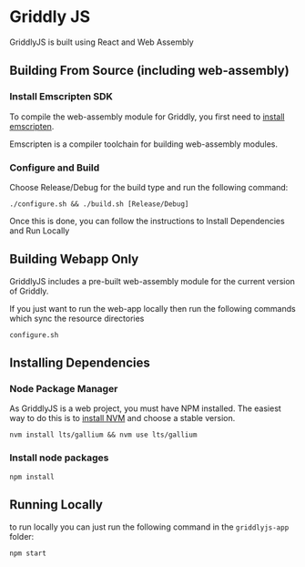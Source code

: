 # Griddly JS

GriddlyJS is built using React and Web Assembly

## Building From Source (including web-assembly)

### Install Emscripten SDK

To compile the web-assembly module for Griddly, you first need to [install emscripten](https://emscripten.org/docs/getting_started/downloads.html).

Emscripten is a compiler toolchain for building web-assembly modules.


### Configure and Build 

Choose Release/Debug for the build type and run the following command:

```shell
./configure.sh && ./build.sh [Release/Debug]
```

Once this is done, you can follow the instructions to Install Dependencies and Run Locally

## Building Webapp Only

GriddlyJS includes a pre-built web-assembly module for the current version of Griddly. 

If you just want to run the web-app locally then run the following commands which sync the resource directories

```
configure.sh
```

## Installing Dependencies

### Node Package Manager

As GriddlyJS is a web project, you must have NPM installed. The easiest way to do this is to [install NVM](https://github.com/nvm-sh/nvm#installing-and-updating) and choose a stable version.

```
nvm install lts/gallium && nvm use lts/gallium
```


### Install node packages

```shell
npm install
```

## Running Locally

to run locally you can just run the following command in the `griddlyjs-app` folder:

```shell
npm start
```

